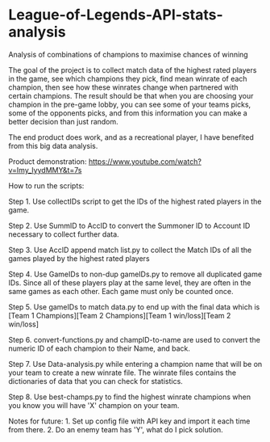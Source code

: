 # League-of-Legends-API-stats-analysis
Analysis of combinations of champions to maximise chances of winning

The goal of the project is to collect match data of the highest rated players in the game, see which champions they pick, find mean winrate of each champion, then see how these winrates change when partnered with certain champions. The result should be that when you are choosing your champion in the pre-game lobby, you can see some of your teams picks, some of the opponents picks, and from this information you can make a better decision than just random.

The end product does work, and as a recreational player, I have benefited from this big data analysis.

Product demonstration: https://www.youtube.com/watch?v=Imy_IyydMMY&t=7s

How to run the scripts:

Step 1. Use collectIDs script to get the IDs of the highest rated players in the game.

Step 2. Use SummID to AccID to convert the Summoner ID to Account ID necessary to collect further data.

Step 3. Use AccID append match list.py to collect the Match IDs of all the games played by the highest rated players

Step 4. Use GameIDs to non-dup gameIDs.py to remove all duplicated game IDs. Since all of these players play at the same level, they are often in the same games as each other. Each game must only be counted once. 

Step 5. Use gameIDs to match data.py to end up with the final data which is [Team 1 Champions][Team 2 Champions][Team 1 win/loss][Team 2 win/loss]



Step 6. convert-functions.py and champID-to-name are used to convert the numeric ID of each champion to their Name, and back.

Step 7. Use Data-analysis.py while entering a champion name that will be on your team to create a new winrate file. The winrate files contains the dictionaries of data that you can check for statistics.

Step 8. Use best-champs.py to find the highest winrate champions when you know you will have 'X' champion on your team.

Notes for future: 1. Set up config file with API key and import it each time from there. 2. Do an enemy team has 'Y', what do I pick solution.

